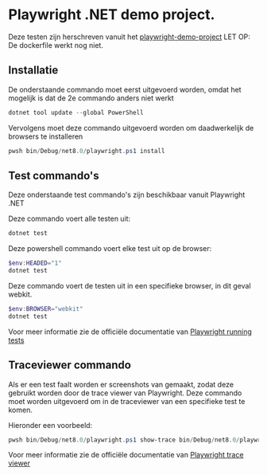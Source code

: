 # Playwright .NET demo project.
Deze testen zijn herschreven vanuit het [playwright-demo-project](https://github.com/jeroenhuinink/playwright-demo)
LET OP: De dockerfile werkt nog niet.
## Installatie
De onderstaande commando moet eerst uitgevoerd worden, omdat het mogelijk is dat de 2e commando anders niet werkt
```powershell
dotnet tool update --global PowerShell
```

Vervolgens moet deze commando uitgevoerd worden om daadwerkelijk de browsers te installeren

```powershell
pwsh bin/Debug/net8.0/playwright.ps1 install
```

## Test commando's
Deze onderstaande test commando's zijn beschikbaar vanuit Playwright .NET

Deze commando voert alle testen uit:
```powershell
dotnet test
```

Deze powershell commando voert elke test uit op de browser:

```powershell
$env:HEADED="1"
dotnet test
```

Deze commando voert de testen uit in een specifieke browser, in dit geval webkit.
```powershell
$env:BROWSER="webkit"
dotnet test
```

Voor meer informatie zie de officiële documentatie van [Playwright running tests](https://playwright.dev/dotnet/docs/running-tests)

## Traceviewer commando
Als er een test faalt worden er screenshots van gemaakt, zodat deze gebruikt worden door de trace viewer van Playwright. 
Deze commando moet worden uitgevoerd om in de traceviewer van een specifieke test te komen.

Hieronder een voorbeeld:
```powershell
pwsh bin/Debug/net8.0/playwright.ps1 show-trace bin/Debug/net8.0/playwright-traces/playwright.net.experiment.tests.EndToEndTests.RegistrationPageTests.RegistrationPageShouldHaveTitle.zip
```
Voor meer informatie zie de officiële documentatie van [Playwright trace viewer](https://playwright.dev/dotnet/docs/trace-viewer-intro)
